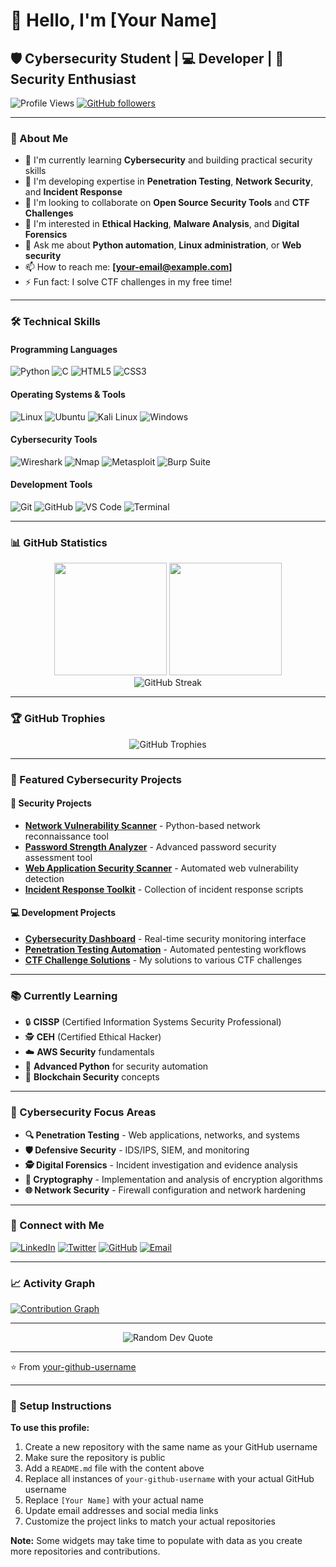 # 👋 Hello, I'm [Your Name]

## 🛡️ Cybersecurity Student | 💻 Developer | 🔐 Security Enthusiast

![Profile Views](https://komarev.com/ghpvc/?username=your-github-username&label=Profile%20views&color=0e75b6&style=flat)
[![GitHub followers](https://img.shields.io/github/followers/your-github-username?label=Followers&style=social)](https://github.com/your-github-username)

---

### 🎯 About Me
- 🔭 I'm currently learning **Cybersecurity** and building practical security skills
- 🌱 I'm developing expertise in **Penetration Testing**, **Network Security**, and **Incident Response**
- 👯 I'm looking to collaborate on **Open Source Security Tools** and **CTF Challenges**
- 🤔 I'm interested in **Ethical Hacking**, **Malware Analysis**, and **Digital Forensics**
- 💬 Ask me about **Python automation**, **Linux administration**, or **Web security**
- 📫 How to reach me: **[your-email@example.com]**
- ⚡ Fun fact: I solve CTF challenges in my free time!

---

### 🛠️ Technical Skills

#### Programming Languages
![Python](https://img.shields.io/badge/Python-3776AB?style=for-the-badge&logo=python&logoColor=white)
![C](https://img.shields.io/badge/C-00599C?style=for-the-badge&logo=c&logoColor=white)
![HTML5](https://img.shields.io/badge/HTML5-E34F26?style=for-the-badge&logo=html5&logoColor=white)
![CSS3](https://img.shields.io/badge/CSS3-1572B6?style=for-the-badge&logo=css3&logoColor=white)

#### Operating Systems & Tools
![Linux](https://img.shields.io/badge/Linux-FCC624?style=for-the-badge&logo=linux&logoColor=black)
![Ubuntu](https://img.shields.io/badge/Ubuntu-E95420?style=for-the-badge&logo=ubuntu&logoColor=white)
![Kali Linux](https://img.shields.io/badge/Kali_Linux-557C94?style=for-the-badge&logo=kali-linux&logoColor=white)
![Windows](https://img.shields.io/badge/Windows-0078D6?style=for-the-badge&logo=windows&logoColor=white)

#### Cybersecurity Tools
![Wireshark](https://img.shields.io/badge/Wireshark-1679A7?style=for-the-badge&logo=wireshark&logoColor=white)
![Nmap](https://img.shields.io/badge/Nmap-4682B4?style=for-the-badge&logo=nmap&logoColor=white)
![Metasploit](https://img.shields.io/badge/Metasploit-2596CD?style=for-the-badge&logo=metasploit&logoColor=white)
![Burp Suite](https://img.shields.io/badge/Burp_Suite-FF6633?style=for-the-badge&logo=burp-suite&logoColor=white)

#### Development Tools
![Git](https://img.shields.io/badge/Git-F05032?style=for-the-badge&logo=git&logoColor=white)
![GitHub](https://img.shields.io/badge/GitHub-100000?style=for-the-badge&logo=github&logoColor=white)
![VS Code](https://img.shields.io/badge/VS_Code-007ACC?style=for-the-badge&logo=visual-studio-code&logoColor=white)
![Terminal](https://img.shields.io/badge/Terminal-4D4D4D?style=for-the-badge&logo=windows-terminal&logoColor=white)

---

### 📊 GitHub Statistics

<div align="center">
  <img height="180em" src="https://github-readme-stats.vercel.app/api?username=your-github-username&show_icons=true&theme=dark&include_all_commits=true&count_private=true"/>
  <img height="180em" src="https://github-readme-stats.vercel.app/api/top-langs/?username=your-github-username&layout=compact&langs_count=7&theme=dark"/>
</div>

<div align="center">
  <img src="https://github-readme-streak-stats.herokuapp.com/?user=your-github-username&theme=dark" alt="GitHub Streak" />
</div>

---

### 🏆 GitHub Trophies
<div align="center">
  <img src="https://github-profile-trophy.vercel.app/?username=your-github-username&theme=dark&no-frame=false&no-bg=false&margin-w=4" alt="GitHub Trophies" />
</div>

---

### 🚀 Featured Cybersecurity Projects

#### 🔐 Security Projects
- **[Network Vulnerability Scanner](https://github.com/your-username/network-scanner)** - Python-based network reconnaissance tool
- **[Password Strength Analyzer](https://github.com/your-username/password-analyzer)** - Advanced password security assessment tool
- **[Web Application Security Scanner](https://github.com/your-username/web-scanner)** - Automated web vulnerability detection
- **[Incident Response Toolkit](https://github.com/your-username/ir-toolkit)** - Collection of incident response scripts

#### 💻 Development Projects
- **[Cybersecurity Dashboard](https://github.com/your-username/security-dashboard)** - Real-time security monitoring interface
- **[Penetration Testing Automation](https://github.com/your-username/pentest-automation)** - Automated pentesting workflows
- **[CTF Challenge Solutions](https://github.com/your-username/ctf-solutions)** - My solutions to various CTF challenges

---

### 📚 Currently Learning
- 🔒 **CISSP** (Certified Information Systems Security Professional)
- 🕵️ **CEH** (Certified Ethical Hacker)
- ☁️ **AWS Security** fundamentals
- 🐍 **Advanced Python** for security automation
- 🔗 **Blockchain Security** concepts

---

### 🎯 Cybersecurity Focus Areas
- **🔍 Penetration Testing** - Web applications, networks, and systems
- **🛡️ Defensive Security** - IDS/IPS, SIEM, and monitoring
- **🕵️ Digital Forensics** - Incident investigation and evidence analysis
- **🔐 Cryptography** - Implementation and analysis of encryption algorithms
- **🌐 Network Security** - Firewall configuration and network hardening

---

### 🤝 Connect with Me

[![LinkedIn](https://img.shields.io/badge/LinkedIn-0077B5?style=for-the-badge&logo=linkedin&logoColor=white)](https://linkedin.com/in/your-profile)
[![Twitter](https://img.shields.io/badge/Twitter-1DA1F2?style=for-the-badge&logo=twitter&logoColor=white)](https://twitter.com/your-handle)
[![GitHub](https://img.shields.io/badge/GitHub-100000?style=for-the-badge&logo=github&logoColor=white)](https://github.com/your-github-username)
[![Email](https://img.shields.io/badge/Email-D14836?style=for-the-badge&logo=gmail&logoColor=white)](mailto:your-email@example.com)

---

### 📈 Activity Graph
[![Contribution Graph](https://github-readme-activity-graph.vercel.app/graph?username=your-github-username&theme=github-compact)](https://github.com/your-github-username)

---

<div align="center">
  <img src="https://quotes-github-readme.vercel.app/api?type=horizontal&theme=dark" alt="Random Dev Quote" />
</div>

---

⭐️ From [your-github-username](https://github.com/your-github-username)

---

### 📝 Setup Instructions

**To use this profile:**

1. Create a new repository with the same name as your GitHub username
2. Make sure the repository is public
3. Add a `README.md` file with the content above
4. Replace all instances of `your-github-username` with your actual GitHub username
5. Replace `[Your Name]` with your actual name
6. Update email addresses and social media links
7. Customize the project links to match your actual repositories

**Note:** Some widgets may take time to populate with data as you create more repositories and contributions.